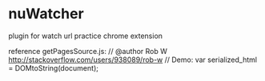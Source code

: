 # nuWatcher
plugin for watch url
practice chrome extension


reference
getPagesSource.js:
// @author Rob W <http://stackoverflow.com/users/938089/rob-w>
// Demo: var serialized_html = DOMtoString(document);

